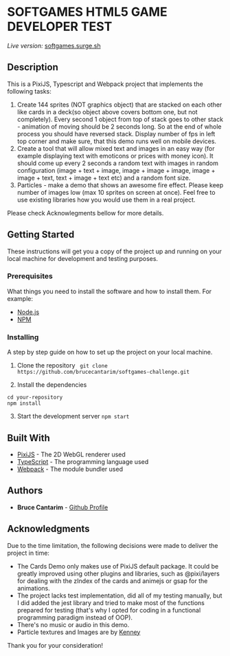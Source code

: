 # SOFTGAMES HTML5 GAME DEVELOPER TEST

_Live version:_ [softgames.surge.sh](softgames.surge.sh)

## Description

This is a PixiJS, Typescript and Webpack project that implements the following tasks:

1. Create 144 sprites (NOT graphics object) that are stacked on each other like cards in a deck(so object above covers bottom one, but not completely). Every second 1 object from top of stack goes to other stack - animation of moving should be 2 seconds long. So at the end of whole process you should have reversed stack. Display number of fps in left top corner and make sure, that this demo runs well on mobile devices.
2. Create a tool that will allow mixed text and images in an easy way (for example displaying text with emoticons or prices with money icon). It should come up every 2 seconds a random text with images in random configuration (image + text + image, image + image + image, image + image + text, text + image + text etc) and a random font size.
3. Particles - make a demo that shows an awesome fire effect. Please keep number of images low (max 10 sprites on screen at once). Feel free to use existing libraries how you would use them in a real project.

Please check Acknowlegments bellow for more details.

## Getting Started

These instructions will get you a copy of the project up and running on your local machine for development and testing purposes.

### Prerequisites

What things you need to install the software and how to install them. For example:

- [Node.js](https://nodejs.org/en/)
- [NPM](https://www.npmjs.com/)

### Installing

A step by step guide on how to set up the project on your local machine.

1. Clone the repository
   ` git clone https://github.com/brucecantarim/softgames-challenge.git`

2. Install the dependencies

```
cd your-repository
npm install
```

3. Start the development server
   `npm start`

## Built With

- [PixiJS](https://www.pixijs.com/) - The 2D WebGL renderer used
- [TypeScript](https://www.typescriptlang.org/) - The programming language used
- [Webpack](https://webpack.js.org/) - The module bundler used

## Authors

- **Bruce Cantarim** - [Github Profile](https://github.com/brucecantarim)

## Acknowledgments

Due to the time limitation, the following decisions were made to deliver the project in time:

- The Cards Demo only makes use of PixiJS default package. It could be greatly improved using other plugins and libraries, such as @pixi/layers for dealing with the zIndex of the cards and animejs or gsap for the animations.
- The project lacks test implementation, did all of my testing manually, but I did added the jest library and tried to make most of the functions prepared for testing (that's why I opted for coding in a functional programming paradigm instead of OOP).
- There's no music or audio in this demo.
- Particle textures and Images are by [Kenney](https://kenney.nl/assets/particle-pack)

Thank you for your consideration!

